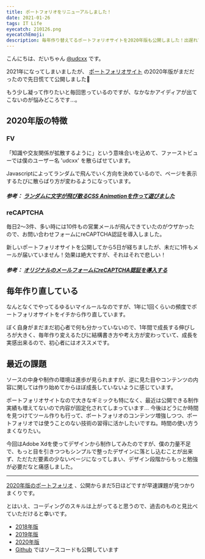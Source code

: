 ```yaml
---
title: ポートフォリオをリニューアルしました！
date: 2021-01-26
tags: IT Life
eyecatch: 210126.png
eyecatchEmoji:
description: 毎年作り替えてるポートフォリオサイトを2020年版も公開しました！出遅れてしまった...！
---
```


こんにちは、だいちゃん [@udcxx](https://twitter.com/udc_xx) です。

2021年になってしまいましたが、 [ポートフォリオサイト](https://udcxx.me/) の2020年版がまだだったので先日慌てて公開しました🎉

もう少し凝って作りたいと毎回思っているのですが、なかなかアイディアが出てこないのが悩みどころです...。

## 2020年版の特徴

### FV

「知識や交友関係が拡散するように」という意味合いを込めて、ファーストビューでは僕のユーザー名 'udcxx' を散らばせています。

Javascriptによってランダムで飛んでいく方向を決めているので、ページを表示するたびに散らばり方が変わるようになっています。

##### 参考： [ランダムに文字が飛び散るCSS Animationを作って遊びました](https://blog.udcxx.me/article/200618/css-animation-move-random/)

### reCAPTCHA

毎日2〜3件、多い時には10件もの営業メールが飛んできていたのがウザかったので、お問い合わせフォームにreCAPTCHA認証を導入しました。

新しいポートフォリオサイトを公開してから5日が経ちましたが、未だに1件もメールが届いていません！効果は絶大ですが、それはそれで悲しい！

##### 参考： [オリジナルのメールフォームにreCAPTCHA認証を導入する](https://blog.udcxx.me/article/210115/recaptcha/)

## 毎年作り直している

なんとなくでやってるゆるいマイルールなのですが、1年に1回くらいの頻度でポートフォリオサイトをイチから作り直しています。

ぼく自身がまだまだ初心者で何も分かっていないので、1年間で成長する伸びしろが大きく、毎年作り変えるたびに結構書き方や考え方が変わっていて、成長を実感出来るので、初心者にはオススメです。

## 最近の課題

ソースの中身や制作の環境は進歩が見られますが、逆に見た目やコンテンツの内容に関しては作り始めてからほぼ成長していないように感じています。

ポートフォリオサイトなので大きなギミックも特になく、最近は公開できる制作実績も増えてないので内容が固定化されてしまっています... 今後はどうにか時間を見つけてツール作りも行って、ポートフォリオのコンテンツ増強しつつ、ポートフォリオでは使うことのない技術の習得に活かしたいですね。時間の使い方うまくなりたい。

今回はAdobe Xdを使ってデザインから制作してみたのですが、僕の力量不足で、もっと目を引きつつもシンプルで整ったデザインに落とし込むことが出来ず、ただただ要素の少ないページになってしまい、デザイン段階からもっと勉強が必要だなと痛感しました。

-----

[2020年版のポートフォリオ](https://udcxx.me/) 、公開からまだ5日ほどですが早速課題が見つかりまくりです。

とはいえ、コーディングのスキルは上がってると思うので、過去のものと見比べていただけると幸いです。

* [2018年版](https://udcxx.github.io/portfolio/old/2018/)
* [2019年版](https://udcxx.github.io/portfolio/old/2019/)
* [2020年版](https://udcxx.github.io/portfolio/old/2020/)
* [Github](https://github.com/udcxx/portfolio) ではソースコードも公開しています
